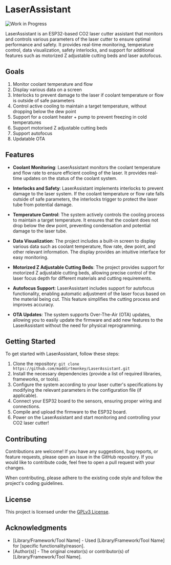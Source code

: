 # LaserAssistant
![Work in Progress](https://img.shields.io/badge/-Work%20In%20Progress-orange)

LaserAssistant is an ESP32-based CO2 laser cutter assistant that monitors and controls various parameters of the laser cutter to ensure optimal performance and safety. It provides real-time monitoring, temperature control, data visualization, safety interlocks, and support for additional features such as motorized Z adjustable cutting beds and laser autofocus.


## Goals
1. Monitor coolant temperature and flow
2. Display various data on a screen
3. Interlocks to prevent damage to the laser if coolant temperature or flow is outside of safe parameters
4. Control active cooling to maintain a target temperature, without dropping below the dew point
5. Support for a coolant heater + pump to prevent freezing in cold temperatures
6. Support motorised Z adjustable cutting beds
7. Support autofocus
8. Updatable OTA


## Features

- **Coolant Monitoring**: LaserAssistant monitors the coolant temperature and flow rate to ensure efficient cooling of the laser. It provides real-time updates on the status of the coolant system.

- **Interlocks and Safety**: LaserAssistant implements interlocks to prevent damage to the laser system. If the coolant temperature or flow rate falls outside of safe parameters, the interlocks trigger to protect the laser tube from potential damage.

- **Temperature Control**: The system actively controls the cooling process to maintain a target temperature. It ensures that the coolant does not drop below the dew point, preventing condensation and potential damage to the laser tube.

- **Data Visualization**: The project includes a built-in screen to display various data such as coolant temperature, flow rate, dew point, and other relevant information. The display provides an intuitive interface for easy monitoring.

- **Motorized Z Adjustable Cutting Beds**: The project provides support for motorized Z adjustable cutting beds, allowing precise control of the laser focus depth for different materials and cutting requirements.

- **Autofocus Support**: LaserAssistant includes support for autofocus functionality, enabling automatic adjustment of the laser focus based on the material being cut. This feature simplifies the cutting process and improves accuracy.

- **OTA Updates**: The system supports Over-The-Air (OTA) updates, allowing you to easily update the firmware and add new features to the LaserAssistant without the need for physical reprogramming.


## Getting Started

To get started with LaserAssistant, follow these steps:

1. Clone the repository: `git clone https://github.com/maddirtmonkey/LaserAssistant.git`
2. Install the necessary dependencies (provide a list of required libraries, frameworks, or tools).
3. Configure the system according to your laser cutter's specifications by modifying the relevant parameters in the configuration file (if applicable).
4. Connect your ESP32 board to the sensors, ensuring proper wiring and connections.
5. Compile and upload the firmware to the ESP32 board.
6. Power on the LaserAssistant and start monitoring and controlling your CO2 laser cutter!

## Contributing

Contributions are welcome! If you have any suggestions, bug reports, or feature requests, please open an issue in the GitHub repository. If you would like to contribute code, feel free to open a pull request with your changes.

When contributing, please adhere to the existing code style and follow the project's coding guidelines.

## License

This project is licensed under the [GPLv3 License](LICENSE.md).

## Acknowledgments

- [Library/Framework/Tool Name] - Used [Library/Framework/Tool Name] for [specific functionality/reason].
- [Author(s)] - The original creator(s) or contributor(s) of [Library/Framework/Tool Name].

